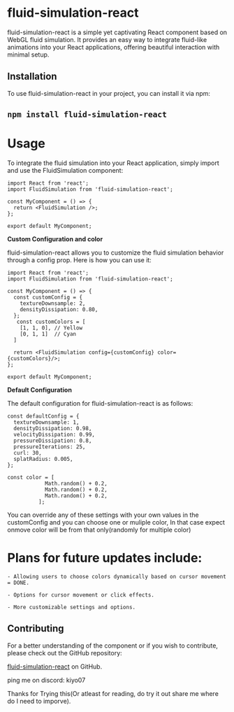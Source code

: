 # fluid-simulation-react

fluid-simulation-react is a simple yet captivating React component based on WebGL fluid simulation. It provides an easy way to integrate fluid-like animations into your React applications, offering beautiful interaction with minimal setup.

## Installation

To use fluid-simulation-react in your project, you can install it via npm:

## `npm install fluid-simulation-react`


# Usage


To integrate the fluid simulation into your React application, simply import and use the FluidSimulation component:


```
import React from 'react';
import FluidSimulation from 'fluid-simulation-react';

const MyComponent = () => {
  return <FluidSimulation />;
};

export default MyComponent;

```


**Custom Configuration and color**


fluid-simulation-react allows you to customize the fluid simulation behavior through a config prop. Here is how you can use it:

```
import React from 'react';
import FluidSimulation from 'fluid-simulation-react';

const MyComponent = () => {
  const customConfig = {
    textureDownsample: 2,
    densityDissipation: 0.80,
  };
   const customColors = [
    [1, 1, 0], // Yellow
    [0, 1, 1]  // Cyan
  ]

  return <FluidSimulation config={customConfig} color={customColors}/>;
};

export default MyComponent;

```

**Default Configuration**


The default configuration for fluid-simulation-react is as follows:

```
const defaultConfig = {
  textureDownsample: 1,
  densityDissipation: 0.98,
  velocityDissipation: 0.99,
  pressureDissipation: 0.8,
  pressureIterations: 25,
  curl: 30,
  splatRadius: 0.005,
};

const color = [
            Math.random() + 0.2,
            Math.random() + 0.2,
            Math.random() + 0.2,
          ];
```

You can override any of these settings with your own values in the customConfig and you can choose one or muliple color, In that case expect onmove  color will be from that only(randomly for multiple color)


# **Plans for future** updates include:

    - Allowing users to choose colors dynamically based on cursor movement = DONE.

    - Options for cursor movement or click effects.

    - More customizable settings and options.

## **Contributing**

For a better understanding of the component or if you wish to contribute, please check out the GitHub repository:

[fluid-simulation-react](https://github.com/KathanChaudhari/fluid-simulation-react) on GitHub.

ping me on discord: kiyo07

Thanks for Trying this(Or atleast for reading, do try it out share me where do I need to imporve).